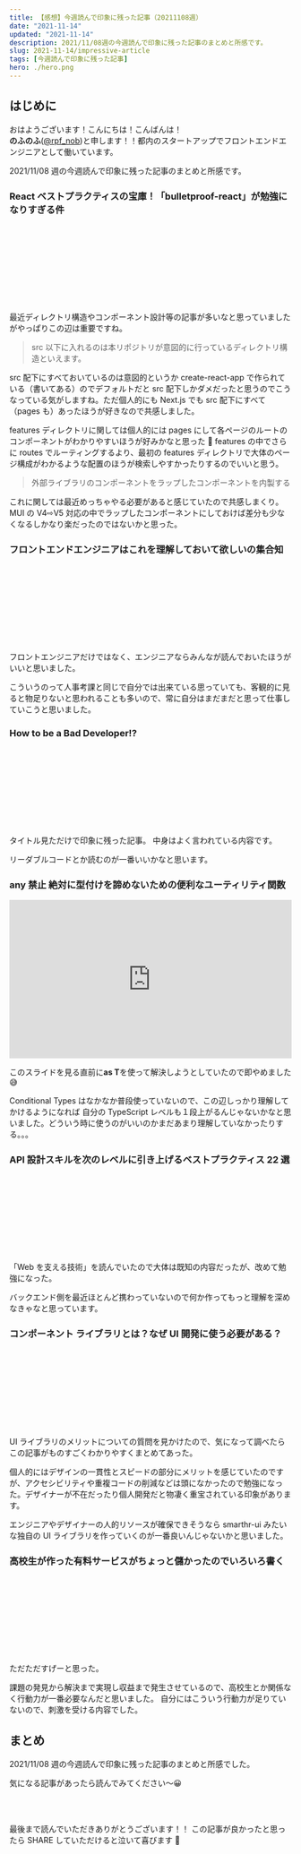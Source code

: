 ```yaml
---
title: 【感想】今週読んで印象に残った記事（20211108週）
date: "2021-11-14"
updated: "2021-11-14"
description: 2021/11/08週の今週読んで印象に残った記事のまとめと所感です。
slug: 2021-11-14/impressive-article
tags: [今週読んで印象に残った記事]
hero: ./hero.png
---
```


## はじめに

おはようございます！こんにちは！こんばんは！<br>
**のふのふ**([@rpf_nob](https://twitter.com/rpf_nob))と申します！！都内のスタートアップでフロントエンドエンジニアとして働いています。

2021/11/08 週の今週読んで印象に残った記事のまとめと所感です。

### React ベストプラクティスの宝庫！「bulletproof-react」が勉強になりすぎる件

<div class="iframely-embed"><div class="iframely-responsive" style="height: 140px; padding-bottom: 0;"><a href="https://zenn.dev/meijin/articles/bulletproof-react-is-best-architecture" data-iframely-url="//cdn.iframe.ly/KmJ8clI?card=small"></a></div></div>

最近ディレクトリ構造やコンポーネント設計等の記事が多いなと思っていましたがやっぱりこの辺は重要ですね。

> src 以下に入れるのは本リポジトリが意図的に行っているディレクトリ構造といえます。

src 配下にすべておいているのは意図的というか create-react-app で作られている（書いてある）のでデフォルトだと src 配下しかダメだったと思うのでこうなっている気がしますね。ただ個人的にも Next.js でも src 配下にすべて（pages も）あったほうが好きなので共感しました。

features ディレクトリに関しては個人的には pages にして各ページのルートのコンポーネントがわかりやすいほうが好みかなと思った 🤔
features の中でさらに routes でルーティングするより、最初の features ディレクトリで大体のページ構成がわかるような配置のほうが検索しやすかったりするのでいいと思う。

> 外部ライブラリのコンポーネントをラップしたコンポーネントを内製する

これに関しては最近めっちゃやる必要があると感じていたので共感しまくり。MUI の V4⇨V5 対応の中でラップしたコンポーネントにしておけば差分も少なくなるしかなり楽だったのではないかと思った。

### フロントエンドエンジニアはこれを理解しておいて欲しいの集合知

<div class="iframely-embed"><div class="iframely-responsive" style="height: 140px; padding-bottom: 0;"><a href="https://github.com/euxn23/frontend-wants" data-iframely-url="//cdn.iframe.ly/kLDlbSu?card=small"></a></div></div>

フロントエンジニアだけではなく、エンジニアならみんなが読んでおいたほうがいいと思いました。

こういうのって人事考課と同じで自分では出来ている思っていても、客観的に見ると物足りないと思われることも多いので、常に自分はまだまだと思って仕事していこうと思いました。

### How to be a Bad Developer!?

<div class="iframely-embed"><div class="iframely-responsive" style="height: 140px; padding-bottom: 0;"><a href="https://dev.to/thenomadevel/how-to-be-a-bad-developer-51ej" data-iframely-url="//cdn.iframe.ly/pQ0H9ZQ?card=small"></a></div></div>

タイトル見ただけで印象に残った記事。
中身はよく言われている内容です。

リーダブルコードとか読むのが一番いいかなと思います。

### any 禁止 絶対に型付けを諦めないための便利なユーティリティ関数

<div style="left: 0; width: 100%; height: 0; position: relative; padding-bottom: 56.1972%;"><iframe src="https://speakerdeck.com/player/980a6d0293a1410ba11359787dcee41c" style="top: 0; left: 0; width: 100%; height: 100%; position: absolute; border: 0;" allowfullscreen scrolling="no" allow="encrypted-media;"></iframe></div>

このスライドを見る直前に**as T**を使って解決しようとしていたので即やめました 😅

Conditional Types はなかなか普段使っていないので、この辺しっかり理解してかけるようになれば 自分の TypeScript レベルも１段上がるんじゃないかなと思いました。どういう時に使うのがいいのかまだあまり理解していなかったりする。。。

### API 設計スキルを次のレベルに引き上げるベストプラクティス 22 選

<div class="iframely-embed"><div class="iframely-responsive" style="height: 140px; padding-bottom: 0;"><a href="https://qiita.com/baby-degu/items/6f516189445d98ddbb7d" data-iframely-url="//cdn.iframe.ly/xKvCmJQ?card=small"></a></div></div>

「Web を支える技術」を読んでいたので大体は既知の内容だったが、改めて勉強になった。

バックエンド側を最近ほとんど携わっていないので何か作ってもっと理解を深めなきゃなと思っています。

### コンポーネント ライブラリとは？なぜ UI 開発に使う必要がある？

<div class="iframely-embed"><div class="iframely-responsive" style="height: 140px; padding-bottom: 0;"><a href="https://www.uxpin.com/studio/jp/blog-jp/ui-component-library/" data-iframely-url="//cdn.iframe.ly/bH5y5mz?card=small"></a></div></div>

UI ライブラリのメリットについての質問を見かけたので、気になって調べたらこの記事がものすごくわかりやすくまとめてあった。

個人的にはデザインの一貫性とスピードの部分にメリットを感じていたのですが、アクセシビリティや重複コードの削減などは頭になかったので勉強になった。デザイナーが不在だったり個人開発だと物凄く重宝されている印象があります。

エンジニアやデザイナーの人的リソースが確保できそうなら smarthr-ui みたいな独自の UI ライブラリを作っていくのが一番良いんじゃないかと思いました。

### 高校生が作った有料サービスがちょっと儲かったのでいろいろ書く

<div class="iframely-embed"><div class="iframely-responsive" style="height: 140px; padding-bottom: 0;"><a href="https://zenn.dev/sizumita/
articles/b7dcf43d64dead" data-iframely-url="//cdn.iframe.ly/pMGXFy6?card=small"></a></div></div>

ただただすげーと思った。

課題の発見から解決まで実現し収益まで発生させているので、高校生とか関係なく行動力が一番必要なんだと思いました。
自分にはこういう行動力が足りていないので、刺激を受ける内容でした。

## まとめ

2021/11/08 週の今週読んで印象に残った記事のまとめと所感でした。

気になる記事があったら読んでみてください〜😀

<br>
<br>

最後まで読んでいただきありがとうございます！！
この記事が良かったと思ったら SHARE していただけると泣いて喜びます 🤣
